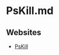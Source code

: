 # PsKill.md

## Websites

* [PsKill](https://learn.microsoft.com/en-us/sysinternals/downloads/pskill)
